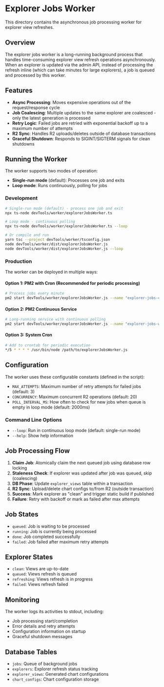 # Explorer Jobs Worker

This directory contains the asynchronous job processing worker for explorer view refreshes.

## Overview

The explorer jobs worker is a long-running background process that handles time-consuming explorer view refresh operations asynchronously. When an explorer is updated via the admin API, instead of processing the refresh inline (which can take minutes for large explorers), a job is queued and processed by this worker.

## Features

- **Async Processing**: Moves expensive operations out of the request/response cycle
- **Job Coalescing**: Multiple updates to the same explorer are coalesced - only the latest generation is processed
- **Retry Logic**: Failed jobs are retried with exponential backoff up to a maximum number of attempts
- **R2 Sync**: Handles R2 uploads/deletes outside of database transactions
- **Graceful Shutdown**: Responds to SIGINT/SIGTERM signals for clean shutdowns

## Running the Worker

The worker supports two modes of operation:

- **Single-run mode** (default): Processes one job and exits
- **Loop mode**: Runs continuously, polling for jobs

### Development

```bash
# Single-run mode (default) - process one job and exit
npx ts-node devTools/worker/explorerJobsWorker.ts

# Loop mode - continuous polling
npx ts-node devTools/worker/explorerJobsWorker.ts --loop

# Or compile and run
yarn tsc --project devTools/worker/tsconfig.json
node devTools/worker/dist/explorerJobsWorker.js
node devTools/worker/dist/explorerJobsWorker.js --loop
```

### Production

The worker can be deployed in multiple ways:

#### Option 1: PM2 with Cron (Recommended for periodic processing)

```bash
# Process jobs every minute
pm2 start devTools/worker/explorerJobsWorker.js --name "explorer-jobs-cron" --cron "* * * * *" --no-autorestart
```

#### Option 2: PM2 Continuous Service

```bash
# Long-running service with continuous polling
pm2 start devTools/worker/explorerJobsWorker.js --name "explorer-jobs-worker" -- --loop
```

#### Option 3: System Cron

```bash
# Add to crontab for periodic execution
*/5 * * * * /usr/bin/node /path/to/explorerJobsWorker.js
```

## Configuration

The worker uses these configurable constants (defined in the script):

- `MAX_ATTEMPTS`: Maximum number of retry attempts for failed jobs (default: 3)
- `CONCURRENCY`: Maximum concurrent R2 operations (default: 20)
- `POLL_INTERVAL_MS`: How often to check for new jobs when queue is empty in loop mode (default: 2000ms)

### Command Line Options

- `--loop`: Run in continuous loop mode (default: single-run mode)
- `--help`: Show help information

## Job Processing Flow

1. **Claim Job**: Atomically claim the next queued job using database row locking
2. **Staleness Check**: If explorer was updated after job was queued, skip (coalescing)
3. **DB Phase**: Update `explorer_views` table within a transaction
4. **R2 Sync**: Upload/delete chart configs to/from R2 (outside transaction)
5. **Success**: Mark explorer as "clean" and trigger static build if published
6. **Failure**: Retry with backoff or mark as failed after max attempts

## Job States

- `queued`: Job is waiting to be processed
- `running`: Job is currently being processed
- `done`: Job completed successfully
- `failed`: Job failed after maximum retry attempts

## Explorer States

- `clean`: Views are up-to-date
- `queued`: Views refresh is queued
- `refreshing`: Views refresh is in progress
- `failed`: Views refresh failed

## Monitoring

The worker logs its activities to stdout, including:

- Job processing start/completion
- Error details and retry attempts
- Configuration information on startup
- Graceful shutdown messages

## Database Tables

- `jobs`: Queue of background jobs
- `explorers`: Explorer refresh status tracking
- `explorer_views`: Generated chart configurations
- `chart_configs`: Chart configuration storage
